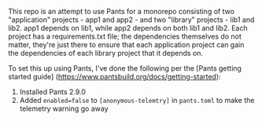 This repo is an attempt to use Pants for a monorepo consisting of two "application" projects - app1
and app2 - and two "library" projects - lib1 and lib2. app1 depends on lib1, while app2 depends
on both lib1 and lib2. Each project has a requirements.txt file; the dependencies themselves do not
matter, they're just there to ensure that each application project can gain the dependencies of each
library project that it depends on.

To set this up using Pants, I've done the following per the [Pants getting started guide]
(https://www.pantsbuild.org/docs/getting-started):

1. Installed Pants 2.9.0
2. Added `enabled=false` to `[anonymous-telemtry]` in `pants.toml` to make the telemetry warning 
   go away